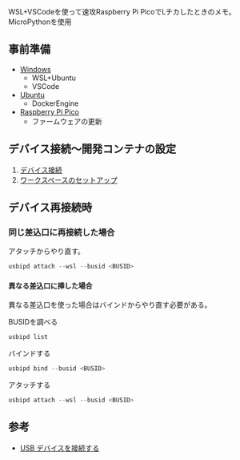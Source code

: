 WSL+VSCodeを使って速攻Raspberry Pi PicoでLチカしたときのメモ。
MicroPythonを使用

## 事前準備

- [Windows](./docs/beforesetting_windows.md)
  - WSL+Ubuntu
  - VSCode
- [Ubuntu](./docs/beforesetting_ubuntu.md)
  - DockerEngine
- [Raspberry Pi Pico](./docs/beforesetting_pico.md)
  - ファームウェアの更新

## デバイス接続～開発コンテナの設定
1. [デバイス接続](./docs/usbipd.md)
2. [ワークスペースのセットアップ](./docs/workspace.md)

## デバイス再接続時

### 同じ差込口に再接続した場合

アタッチからやり直す。

``` PowerShell
usbipd attach --wsl --busid <BUSID>
```

#### 異なる差込口に挿した場合

異なる差込口を使った場合はバインドからやり直す必要がある。

BUSIDを調べる

``` PowerShell
usbipd list
```

バインドする

``` PowerShell
usbipd bind --busid <BUSID>
```

アタッチする

``` PowerShell
usbipd attach --wsl --busid <BUSID>
```

## 参考
* [USB デバイスを接続する](https://learn.microsoft.com/ja-jp/windows/wsl/connect-usb)